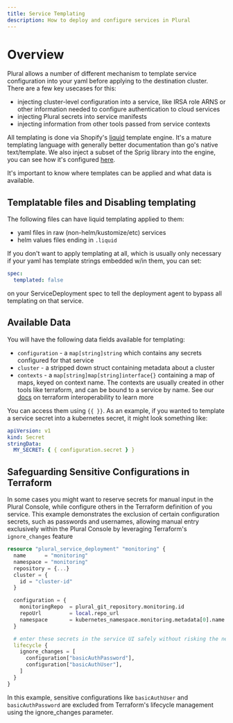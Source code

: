 ```yaml
---
title: Service Templating
description: How to deploy and configure services in Plural
---
```


# Overview

Plural allows a number of different mechanism to template service configuration into your yaml before applying to the destination cluster. There are a few key usecases for this:

- injecting cluster-level configuration into a service, like IRSA role ARNS or other information needed to configure authentication to cloud services
- injecting Plural secrets into service manifests
- injecting information from other tools passed from service contexts

All templating is done via Shopify's [liquid](https://shopify.github.io/liquid/) template engine. It's a mature templating language with generally better documentation than go's native text/template. We also inject a subset of the Sprig library into the engine, you can see how it's configured [here](https://github.com/pluralsh/deployment-operator/blob/main/pkg/manifests/template/raw.go#L22).

It's important to know where templates can be applied and what data is available.

## Templatable files and Disabling templating

The following files can have liquid templating applied to them:

- yaml files in raw (non-helm/kustomize/etc) services
- helm values files ending in `.liquid`

If you don't want to apply templating at all, which is usually only necessary if your yaml has template strings embedded w/in them, you can set:

```yaml
spec:
  templated: false
```

on your ServiceDeployment spec to tell the deployment agent to bypass all templating on that service.

## Available Data

You will have the following data fields available for templating:

- `configuration` - a `map[string]string` which contains any secrets configured for that service
- `cluster` - a stripped down struct containing metadata about a cluster
- `contexts` - a `map[string]map[string]interface{}` containing a map of maps, keyed on context name. The contexts are usually created in other tools like terraform, and can be bound to a service by name. See our [docs](/deployments/terraform-interop) on terraform interoperability to learn more

You can access them using `{{ }}`. As an example, if you wanted to template a service secret into a kubernetes secret, it might look something like:

```yaml
apiVersion: v1
kind: Secret
stringData:
  MY_SECRET: { { configuration.secret } }
```

## Safeguarding Sensitive Configurations in Terraform

In some cases you might want to reserve secrets for manual input in the Plural Console, while configure others in the Terraform definition of you service.
This example demonstrates the exclusion of certain configuration secrets, such as passwords and usernames, allowing manual entry exclusively within the Plural Console by leveraging Terraform's `ignore_changes` feature

```tf
resource "plural_service_deployment" "monitoring" {
  name      = "monitoring"
  namespace = "monitoring"
  repository = {...}
  cluster = {
    id = "cluster-id"
  }

  configuration = {
    monitoringRepo  = plural_git_repository.monitoring.id
    repoUrl         = local.repo_url
    namespace       = kubernetes_namespace.monitoring.metadata[0].name
  }

  # enter these secrets in the service UI safely without risking the next `terraform apply` overwriting them
  lifecycle {
    ignore_changes = [
      configuration["basicAuthPassword"],
      configuration["basicAuthUser"],
    ]
  }
}
```

In this example, sensitive configurations like `basicAuthUser` and `basicAuthPassword` are excluded from Terraform's lifecycle management using the ignore_changes parameter.
